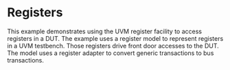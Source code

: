 Registers
=========

This example demonstrates using the UVM register facility to access
registers in a DUT. The example uses a register model to represent
registers in a UVM testbench.  Those registers drive front door
accesses to the DUT. The model uses a register adapter to convert
generic transactions to bus transactions.

